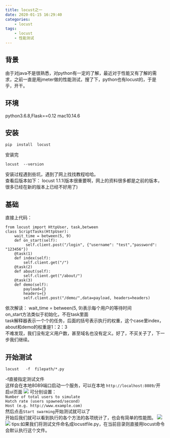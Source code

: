 ```yaml
---
title: locust之一
date: 2020-01-15 16:29:40
categories:
	- locust
tags:
	- locust
	- 性能测试
---
```

## 背景
由于对java不是很熟悉，对python有一定的了解，最近对于性能又有了解的需求，之前一直是用jmeter做的性能测试，搜了下，python也有locust的，于是乎，开干。
## 环境
python3.6.8,Flask==0.12
mac10.14.6
## 安装
```
pip  install  locust
```
安装完
```
locust  --version
```
<!-- more -->
安装过程遇到些坑，遇到了网上找找教程哈哈。<br>
查看后版本如下：
locust 1.1.1(版本很重要啊，网上的资料很多都是之前的版本，很多已经在新的版本上已经不好用了)
## 基础
直接上代码：
```
from locust import HttpUser, task,between
class ScriptTasks(HttpUser):
    wait_time = between(5, 9)
    def on_start(self):
         self.client.post("/login", {"username": "test","password": "123456"})
    @task(1)
    def index(self):
        self.client.get("/")
    @task(2)
    def about(self):
        self.client.get("/about/")
    @task(3)
    def demo(self):
        payload={}
        headers={}
        self.client.post("/demo/",data=payload, headers=headers)
```
依次解读：
wait_time = between(5, 9)表示每个用户的等待时间<br>
on_start方法类似于初始化，不在task里面<br>
task解释器表示一个个的任务，后面的括号表示执行的权重，这个case里index，about和demo的权重是1：2：3<br>
不难发现，我们没有定义用户数，甚至域名也没有定义。好了，不买关子了，下一步我们继续。
## 开始测试
```
locust   -f  filepath/*.py
```
-f直接指定测试文件<br>
这样会在本地8089端口启动一个服务，可以在本地
```http://localhost:8089/```开启ui页面
![](/images/locust-config.png)
可分别设置：<br>
```Number of total users to simulate```<br>
```Hatch rate (users spawned/second)```<br>
```Host (e.g. http://www.example.com)```<br>
然后点击```Start swarming```开始测试就可以了<br>
开始后我们就可以看到执行的各个方法的各项统计了，也会有简单的性能图。
![](/images/locust-statistics.png)
![](/images/locust-charts.png)
tips:如果我们将测试文件命名成locustfile.py，在当前目录则直接用locust命令会默认执行这个文件。




